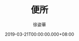 ---
issue: 318
title: 便所
author: 徐姿華
language: 大埔
date: 2019-03-21T00:00:00.000+08:00
topic: 抒懷
difficulty: 2
wikidata: Q98096204
wikidata_link: https://www.wikidata.org/wiki/Q98096204
author_wikidata_link: https://www.wikidata.org/wiki/Q98096312
author_wikidata: Q98096312
---